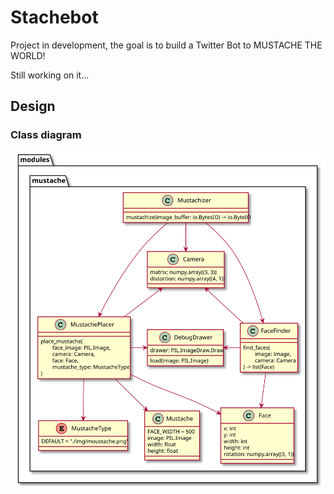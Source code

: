 # Stachebot

Project in development, the goal is to build a Twitter Bot to MUSTACHE THE WORLD!

Still working on it...

## Design

### Class diagram

![Class Diagram](puml/out/class_diagram/class_diagram.svg)
